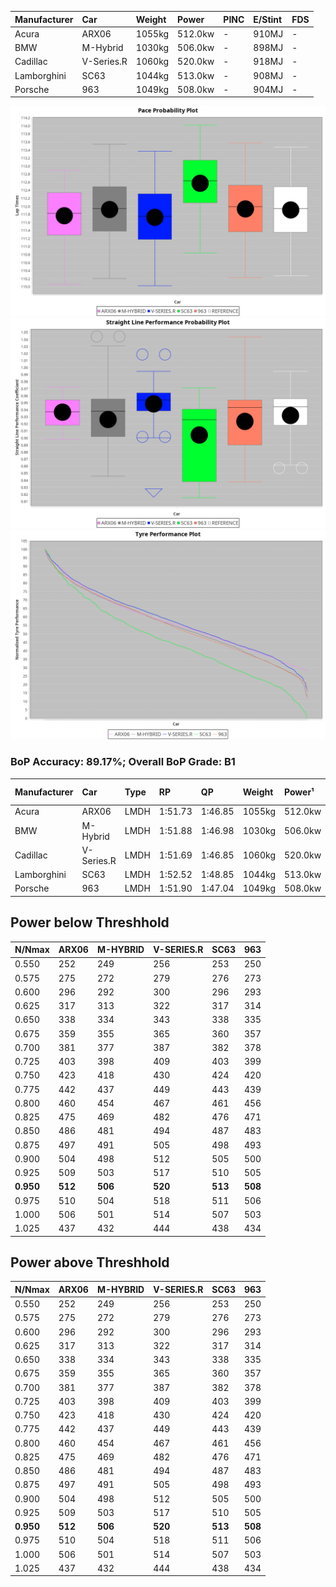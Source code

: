| Manufacturer | Car        | Weight | Power   | PINC    | E/Stint | FDS     |
|:-|:-|:-|:-|:-|:-|:-|
| Acura        | ARX06      | 1055kg | 512.0kw |    -    | 910MJ   |    -    |
| BMW          | M-Hybrid   | 1030kg | 506.0kw |    -    | 898MJ   |    -    |
| Cadillac     | V-Series.R | 1060kg | 520.0kw |    -    | 918MJ   |    -    |
| Lamborghini  | SC63       | 1044kg | 513.0kw |    -    | 908MJ   |    -    |
| Porsche      | 963        | 1049kg | 508.0kw |    -    | 904MJ   |    -    |

![PACECHART](./IMG/OFFICIAL.png)
![STRAIGHTLINEPERFORMANCECHART](./IMG/OFFICIAL_sp.png)
![TYREPERFORMANCECHART](./IMG/OFFICIAL_tw.png)

### BoP Accuracy: 89.17%; Overall BoP Grade: B1
| Manufacturer | Car        | Type | RP      | QP      | Weight | Power¹  | Threshhold | PINC    | Power²   | E/Stint | AVG Vmax  | FDS     | RDLC | L/Stint | BOP-Grade | Model Accuracy | Model Points | Match%  | SimDiff |
|:-|:-|:-|:-|:-|:-|:-|:-|:-|:-|:-|:-|:-|:-|:-|:-|:-|:-|:-|:-|
| Acura        | ARX06      | LMDH | 1:51.73 | 1:46.85 | 1055kg | 512.0kw | 0.0kph     |    -    | 512.00kw |  910MJ  | 280.84kph |    -    | 1.02 | 29      | -B2       | 100.00%        | 996          | 81.49%  | #       |
| BMW          | M-Hybrid   | LMDH | 1:51.88 | 1:46.98 | 1030kg | 506.0kw | 0.0kph     |    -    | 506.00kw |  898MJ  | 280.76kph |    -    | 1.05 | 29      | ~A1       | 98.84%         | 3070         | 100.00% | -0.46   |
| Cadillac     | V-Series.R | LMDH | 1:51.69 | 1:46.85 | 1060kg | 520.0kw | 0.0kph     |    -    | 520.00kw |  918MJ  | 282.18kph |    -    | 1.01 | 29      | -A2       | 98.94%         | 5427         | 92.11%  | +1.27   |
| Lamborghini  | SC63       | LMDH | 1:52.52 | 1:48.85 | 1044kg | 513.0kw | 0.0kph     |    -    | 513.00kw |  908MJ  | 276.55kph |    -    | 1.06 | 29      | +C2       | 100.00%        | 784          | 72.24%  | #       |
| Porsche      | 963        | LMDH | 1:51.90 | 1:47.04 | 1049kg | 508.0kw | 0.0kph     |    -    | 508.00kw |  904MJ  | 278.80kph |    -    | 1.03 | 29      | ~A1       | 99.91%         | 14205        | 100.00% | +0.86   |

## Power below Threshhold
| N/Nmax    | ARX06   | M-HYBRID | V-SERIES.R | SC63    | 963     |
|:-|:-|:-|:-|:-|:-|
|  0.550    |  252    |  249     |  256       |  253    |  250    |
|  0.575    |  275    |  272     |  279       |  276    |  273    |
|  0.600    |  296    |  292     |  300       |  296    |  293    |
|  0.625    |  317    |  313     |  322       |  317    |  314    |
|  0.650    |  338    |  334     |  343       |  338    |  335    |
|  0.675    |  359    |  355     |  365       |  360    |  357    |
|  0.700    |  381    |  377     |  387       |  382    |  378    |
|  0.725    |  403    |  398     |  409       |  403    |  399    |
|  0.750    |  423    |  418     |  430       |  424    |  420    |
|  0.775    |  442    |  437     |  449       |  443    |  439    |
|  0.800    |  460    |  454     |  467       |  461    |  456    |
|  0.825    |  475    |  469     |  482       |  476    |  471    |
|  0.850    |  486    |  481     |  494       |  487    |  483    |
|  0.875    |  497    |  491     |  505       |  498    |  493    |
|  0.900    |  504    |  498     |  512       |  505    |  500    |
|  0.925    |  509    |  503     |  517       |  510    |  505    |
| **0.950** | **512** | **506**  | **520**    | **513** | **508** |
|  0.975    |  510    |  504     |  518       |  511    |  506    |
|  1.000    |  506    |  501     |  514       |  507    |  503    |
|  1.025    |  437    |  432     |  444       |  438    |  434    |

## Power above Threshhold
| N/Nmax    | ARX06   | M-HYBRID | V-SERIES.R | SC63    | 963     |
|:-|:-|:-|:-|:-|:-|
|  0.550    |  252    |  249     |  256       |  253    |  250    |
|  0.575    |  275    |  272     |  279       |  276    |  273    |
|  0.600    |  296    |  292     |  300       |  296    |  293    |
|  0.625    |  317    |  313     |  322       |  317    |  314    |
|  0.650    |  338    |  334     |  343       |  338    |  335    |
|  0.675    |  359    |  355     |  365       |  360    |  357    |
|  0.700    |  381    |  377     |  387       |  382    |  378    |
|  0.725    |  403    |  398     |  409       |  403    |  399    |
|  0.750    |  423    |  418     |  430       |  424    |  420    |
|  0.775    |  442    |  437     |  449       |  443    |  439    |
|  0.800    |  460    |  454     |  467       |  461    |  456    |
|  0.825    |  475    |  469     |  482       |  476    |  471    |
|  0.850    |  486    |  481     |  494       |  487    |  483    |
|  0.875    |  497    |  491     |  505       |  498    |  493    |
|  0.900    |  504    |  498     |  512       |  505    |  500    |
|  0.925    |  509    |  503     |  517       |  510    |  505    |
| **0.950** | **512** | **506**  | **520**    | **513** | **508** |
|  0.975    |  510    |  504     |  518       |  511    |  506    |
|  1.000    |  506    |  501     |  514       |  507    |  503    |
|  1.025    |  437    |  432     |  444       |  438    |  434    |

